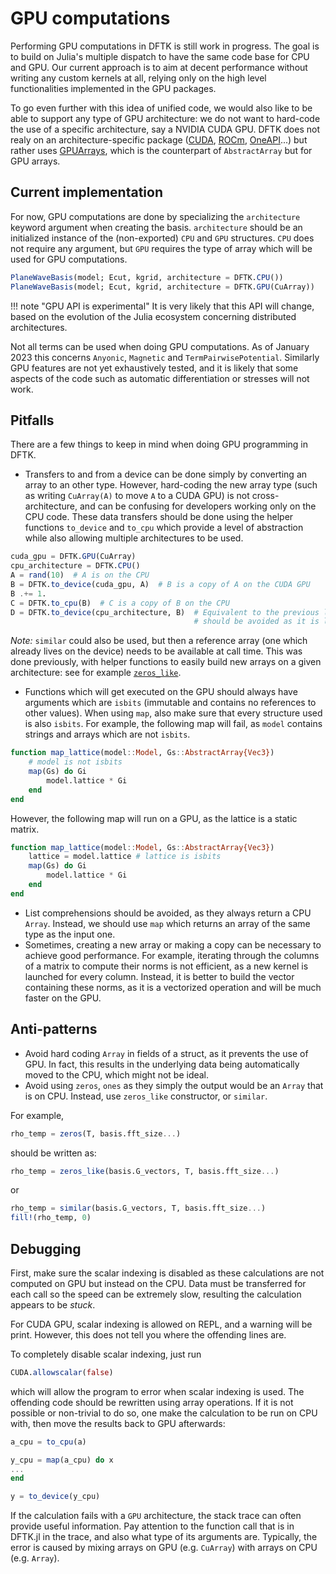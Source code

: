 # GPU computations

Performing GPU computations in DFTK is still work in progress. The goal is to build
on Julia's multiple dispatch to have the same code base for CPU and GPU. Our current
approach is to aim at decent performance without writing any custom kernels at all,
relying only on the high level functionalities implemented in the GPU packages.

To go even further with this idea of unified code, we would also like to be able to
support any type of GPU architecture: we do not want to hard-code the use of a
specific architecture, say a NVIDIA CUDA GPU. DFTK does not realy on an
architecture-specific package ([CUDA](https://github.com/JuliaGPU/CUDA.jl),
[ROCm](https://github.com/JuliaGPU/AMDGPU.jl),
[OneAPI](https://github.com/JuliaGPU/oneAPI.jl)...) but rather uses
[GPUArrays](https://github.com/JuliaGPU/GPUArrays.jl), which is the counterpart of
`AbstractArray` but for GPU arrays.

## Current implementation

For now, GPU computations are done by specializing the `architecture` keyword argument
when creating the basis. `architecture` should be an initialized instance of
the (non-exported) `CPU` and `GPU` structures. `CPU` does not require any argument,
but `GPU` requires the type of array which will be used for GPU computations.

```julia
PlaneWaveBasis(model; Ecut, kgrid, architecture = DFTK.CPU())
PlaneWaveBasis(model; Ecut, kgrid, architecture = DFTK.GPU(CuArray))
```
!!! note "GPU API is experimental"
    It is very likely that this API will change, based on the evolution of the
    Julia ecosystem concerning distributed architectures.

Not all terms can be used when doing GPU computations. As of January 2023 this
concerns `Anyonic`, `Magnetic` and `TermPairwisePotential`. Similarly GPU features are
not yet exhaustively tested, and it is likely that some aspects of the code such as
automatic differentiation or stresses will not work.

## Pitfalls
There are a few things to keep in mind when doing GPU programming in DFTK.
- Transfers to and from a device can be done simply by converting an array to
an other type. However, hard-coding the new array type (such as writing
`CuArray(A)` to move `A` to a CUDA GPU) is not cross-architecture, and can
be confusing for developers working only on the CPU code. These data transfers
should be done using the helper functions `to_device` and `to_cpu` which
provide a level of abstraction while also allowing multiple architectures
to be used.
```julia
cuda_gpu = DFTK.GPU(CuArray)
cpu_architecture = DFTK.CPU()
A = rand(10)  # A is on the CPU
B = DFTK.to_device(cuda_gpu, A)  # B is a copy of A on the CUDA GPU
B .+= 1.
C = DFTK.to_cpu(B)  # C is a copy of B on the CPU
D = DFTK.to_device(cpu_architecture, B)  # Equivalent to the previous line, but
                                         # should be avoided as it is less clear
```
*Note:* `similar` could also be used, but then a reference array
(one which already lives on the device) needs to be available at call time.
This was done previously, with helper functions to easily build new arrays
on a given architecture: see for example
[`zeros_like`](https://github.com/JuliaMolSim/DFTK.jl/pull/711/commits/ce5da66009440bd8552429eb8cfe96944da16564).
- Functions which will get executed on the GPU should always have arguments
which are `isbits` (immutable and contains no references to other values).
When using `map`, also make sure that every structure used is also `isbits`.
For example, the following map will fail, as `model` contains strings and
arrays which are not `isbits`.
```julia
function map_lattice(model::Model, Gs::AbstractArray{Vec3})
    # model is not isbits
    map(Gs) do Gi
        model.lattice * Gi
    end
end
```
However, the following map will run on a GPU, as the lattice is a static matrix.
```julia
function map_lattice(model::Model, Gs::AbstractArray{Vec3})
    lattice = model.lattice # lattice is isbits
    map(Gs) do Gi
        model.lattice * Gi
    end
end
```
- List comprehensions should be avoided, as they always return a CPU `Array`.
Instead, we should use `map` which returns an array of the same type as the input
one.
- Sometimes, creating a new array or making a copy can be necessary to achieve good
performance. For example, iterating through the columns of a matrix to compute their
norms is not efficient, as a new kernel is launched for every column. Instead, it
is better to build the vector containing these norms, as it is a vectorized
operation and will be much faster on the GPU.

## Anti-patterns

- Avoid hard coding `Array` in fields of a struct, as it prevents the use of GPU. In fact, this results in the underlying data being automatically moved to the CPU, which might not be ideal.
- Avoid using `zeros`, `ones` as they simply the output would be an `Array` that is on CPU. Instead, use `zeros_like` constructor, or `similar`.

For example,

```julia
rho_temp = zeros(T, basis.fft_size...)
```

should be written as:

```julia
rho_temp = zeros_like(basis.G_vectors, T, basis.fft_size...)
```

or 

```julia
rho_temp = similar(basis.G_vectors, T, basis.fft_size...)
fill!(rho_temp, 0)
```


## Debugging

First, make sure the scalar indexing is disabled as these calculations are not computed on GPU but instead on the CPU.
Data must be transferred for each call so the speed can be extremely slow, resulting the calculation appears to be *stuck*.

For CUDA GPU, scalar indexing is allowed on REPL, and a warning will be print. 
However, this does not tell you where the offending lines are. 

To completely disable scalar indexing, just run

```julia
CUDA.allowscalar(false)
```

which will allow the program to error when scalar indexing is used.
The offending code should be rewritten using array operations. 
If it is not possible or non-trivial to do so, one make the calculation to be run on CPU with, 
then move the results back to GPU afterwards:

```julia
a_cpu = to_cpu(a)

y_cpu = map(a_cpu) do x
...
end

y = to_device(y_cpu)
```

If the calculation fails with a `GPU` architecture, the stack trace can often provide useful information.
Pay attention to the function call that is in DFTK.jl in the trace, and also what type of its arguments are.
Typically, the error is caused by mixing arrays on GPU (e.g. `CuArray`) with arrays on CPU (e.g. `Array`).

